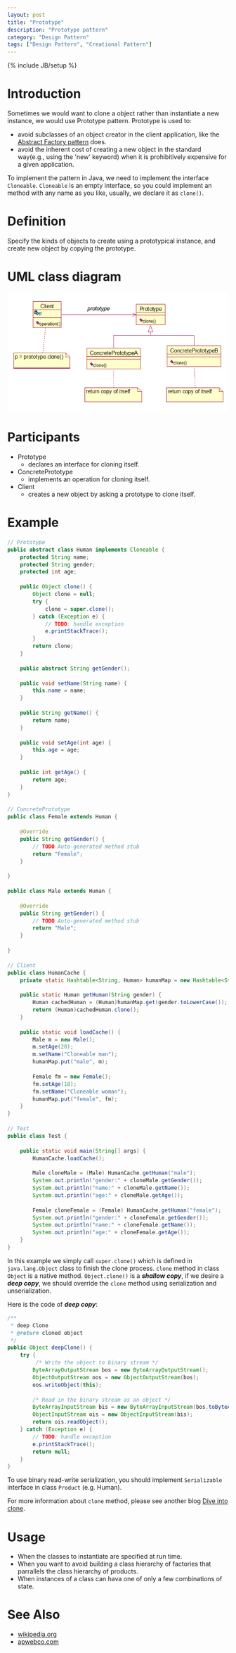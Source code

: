 ```yaml
---
layout: post
title: "Prototype"
description: "Prototype pattern"
category: "Design Pattern"
tags: ["Design Pattern", "Creational Pattern"]
---
```

{% include JB/setup %}


# Introduction
Sometimes we would want to clone a object rather than instantiate a new instance, we would use Prototype pattern.
Prototype is used to:

* avoid subclasses of an object creator in the client application, like the [Abstract Factory pattern][abstract-factory] does.
* avoid the inherent cost of creating a new object in the standard way(e.g., using the 'new' keyword) when it is prohibitively expensive for a given application.

To implement the pattern in Java, we need to implement the interface `Cloneable`. `Cloneable` is an empty interface, so you could implement an method with any name as you like, usually, we declare it as `clone()`.

# Definition
Specify the kinds of objects to create using a prototypical instance, and create new object by copying the prototype.

# UML class diagram
![Prototype](/assets/images/designpattern/prototype.png "Prototype pattern")

# Participants

* Prototype
	* declares an interface for cloning itself.
* ConcretePrototype
	* implements an operation for cloning itself.
* Client
	* creates a new object by asking a prototype to clone itself.

# Example

```java
// Prototype
public abstract class Human implements Cloneable {
	protected String name;
	protected String gender;
	protected int age;

	public Object clone() {
		Object clone = null;
		try {
			clone = super.clone();
		} catch (Exception e) {
			// TODO: handle exception
			e.printStackTrace();
		}
		return clone;
	}
	
	public abstract String getGender();
	
	public void setName(String name) {
		this.name = name;
	}
	
	public String getName() {
		return name;
	}
	
	public void setAge(int age) {
		this.age = age;
	}
	
	public int getAge() {
		return age;
	}
}

// ConcretePrototype
public class Female extends Human {

	@Override
	public String getGender() {
		// TODO Auto-generated method stub
		return "Female";
	}

}

public class Male extends Human {

	@Override
	public String getGender() {
		// TODO Auto-generated method stub
		return "Male";
	}

}

// Client
public class HumanCache {
	private static Hashtable<String, Human> humanMap = new Hashtable<String, Human>();
	
	public static Human getHuman(String gender) {
		Human cachedHuman = (Human)humanMap.get(gender.toLowerCase());
		return (Human)cachedHuman.clone();
	}
	
	public static void loadCache() {
		Male m = new Male();
		m.setAge(20);
		m.setName("Cloneable man");
		humanMap.put("male", m);
		
		Female fm = new Female();
		fm.setAge(18);
		fm.setName("Cloneable woman");
		humanMap.put("female", fm);
	}
}

// Test
public class Test {
	
	public static void main(String[] args) {
		HumanCache.loadCache();
		
		Male cloneMale = (Male) HumanCache.getHuman("male");
		System.out.println("gender:" + cloneMale.getGender());
		System.out.println("name:" + cloneMale.getName());
		System.out.println("age:" + cloneMale.getAge());
		
		Female cloneFemale = (Female) HumanCache.getHuman("female");
		System.out.println("gender:" + cloneFemale.getGender());
		System.out.println("name:" + cloneFemale.getName());
		System.out.println("age:" + cloneFemale.getAge());		
	}
}
```

In this example we simply call `super.clone()` which is defined in `java.lang.Object` class to finish the clone process. `clone` method in class `Object` is a native method. 
`Object.clone()` is a ***shallow copy***, if we desire a ***deep copy***, we should override the `clone` method using serialization and unserialization.

Here is the code of ***deep copy***:

```java
/**
 * deep Clone
 * @return cloned object
 */
public Object deepClone() {
	try {
		 /* Write the object to binary stream */  
        ByteArrayOutputStream bos = new ByteArrayOutputStream();  
        ObjectOutputStream oos = new ObjectOutputStream(bos);  
        oos.writeObject(this);  
  
        /* Read in the binary stream as an object */  
        ByteArrayInputStream bis = new ByteArrayInputStream(bos.toByteArray());  
        ObjectInputStream ois = new ObjectInputStream(bis);  
        return ois.readObject(); 
	} catch (Exception e) {
		// TODO: handle exception
		e.printStackTrace();
		return null;
	}
}
```

To use binary read-write serialization, you should implement `Serializable` interface in class `Product` (e.g. Human).

For more information about `clone` method, please see another blog [Dive into clone][dive-into-clone].

# Usage

* When the classes to instantiate are specified at run time.
* When you want to avoid building a class hierarchy of factories that parrallels the class hierarchy of products.
* When instances of a class can hava one of only a few combinations of state.

# See Also

* [wikipedia.org](http://en.wikipedia.org/wiki/Prototype_pattern "wikipedia.org")
* [apwebco.com](http://www.apwebco.com/gofpatterns/creational/Prototype.html "apwebco.com")


[abstract-factory]: /2013/12/20/abstract-factory/ "Abstract Factory"
[dive-into-clone]: /2013/12/26/dive-into-clone/ "Dive into clone"